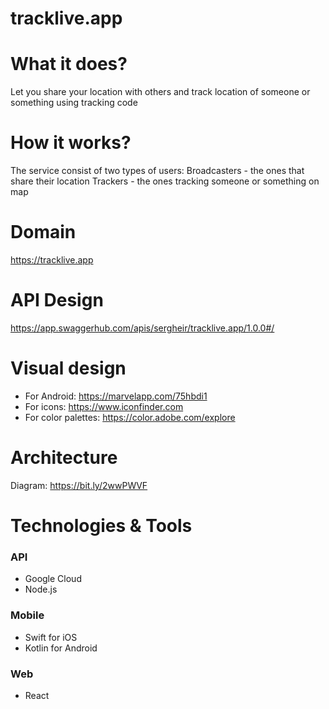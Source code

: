 # tracklive.app
  
# What it does?
Let you share your location with others and track location of someone or something using tracking code
	
# How it works?
The service consist of two types of users:
	Broadcasters - the ones that share their location
	Trackers - the ones tracking someone or something on map

# Domain
https://tracklive.app

# API Design
https://app.swaggerhub.com/apis/sergheir/tracklive.app/1.0.0#/

# Visual design
- For Android: https://marvelapp.com/75hbdi1
- For icons: https://www.iconfinder.com
- For color palettes: https://color.adobe.com/explore

# Architecture
Diagram: https://bit.ly/2wwPWVF

# Technologies & Tools
### API
- Google Cloud
- Node.js
### Mobile
- Swift for iOS
- Kotlin for Android
### Web
- React
